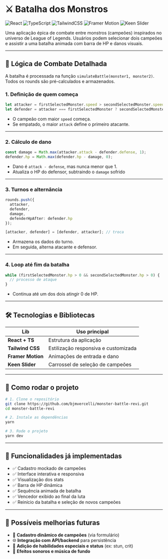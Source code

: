 # ⚔️ Batalha dos Monstros

![React](https://img.shields.io/badge/React-20232A?style=for-the-badge&logo=react&logoColor=61DAFB)
![TypeScript](https://img.shields.io/badge/TypeScript-007ACC?style=for-the-badge&logo=typescript&logoColor=white)
![TailwindCSS](https://img.shields.io/badge/TailwindCSS-06B6D4?style=for-the-badge&logo=tailwindcss&logoColor=white)
![Framer Motion](https://img.shields.io/badge/Framer%20Motion-EF4975?style=for-the-badge&logo=framer&logoColor=white)
![Keen Slider](https://img.shields.io/badge/Keen--Slider-1B1F23?style=for-the-badge&logo=data:image/svg+xml;base64,PHN2ZyBmaWxsPSIjZmZmIiBoZWlnaHQ9IjI0IiB2aWV3Qm94PSIwIDAgMjQgMjQiIHdpZHRoPSIyNCIgeG1sbnM9Imh0dHA6Ly93d3cudzMub3JnLzIwMDAvc3ZnIj48cGF0aCBkPSJNMTIgMjJDNi40OCAyMiAyIDcuNTIgMiAxMkMyIDYuNDggNi40OCAyIDEyIDJzMTAgNC40OCAxMCAxMGMwIDQuNDgtNC40OCAxMC0xMCAxMHptLTYtN2gxMnYtMmgtMTJ2MnptMC00aDEydjJoLTEydi0yem0wIDhoMTJ2LTJoLTEydjJ6Ii8+PC9zdmc+)

Uma aplicação épica de combate entre monstros (campeões) inspirados no universo de League of Legends. Usuários podem selecionar dois campeões e assistir a uma batalha animada com barra de HP e danos visuais.

---

## 🧠 Lógica de Combate Detalhada

A batalha é processada na função `simulateBattle(monster1, monster2)`. Todos os rounds são pré-calculados e armazenados.

### 1. Definição de quem começa

```ts
let attacker = firstSelectedMonster.speed > secondSelectedMonster.speed || (firstSelectedMonster.speed === secondSelectedMonster.speed && firstSelectedMonster.attack >= secondSelectedMonster.attack) ? firstSelectedMonster : secondSelectedMonster;
let defender = attacker === firstSelectedMonster ? secondSelectedMonster : firstSelectedMonster;
```

- O campeão com maior `speed` começa.
- Se empatado, o maior `attack` define o primeiro atacante.

---

### 2. Cálculo de dano

```ts
const damage = Math.max(attacker.attack - defender.defense, 1);
defender.hp = Math.max(defender.hp - damage, 0);
```

- Dano é `attack - defense`, mas nunca menor que 1.
- Atualiza o HP do defensor, subtraindo o `damage` sofrido

---

### 3. Turnos e alternância

```ts
rounds.push({
  attacker,
  defender,
  damage,
  defenderHpAfter: defender.hp
});

[attacker, defender] = [defender, attacker]; // troca
```

- Armazena os dados do turno.
- Em seguida, alterna atacante e defensor.

---

### 4. Loop até fim da batalha

```ts
while (firstSelectedMonster.hp > 0 && secondSelectedMonster.hp > 0) {
  // processo de ataque
}
```

- Continua até um dos dois atingir 0 de HP.

---

## 🛠️ Tecnologias e Bibliotecas

| Lib              | Uso principal                              |
|------------------|--------------------------------------------|
| **React + TS**   | Estrutura da aplicação                     |
| **Tailwind CSS** | Estilização responsiva e customizada       |
| **Framer Motion**| Animações de entrada e dano                |
| **Keen Slider**  | Carrossel de seleção de campeões           |

---

## 📲 Como rodar o projeto

```bash
# 1. Clone o repositório
git clone https://github.com/bjmvercelli/monster-battle-revi.git
cd monster-battle-revi

# 2. Instale as dependências
yarn

# 3. Rode o projeto
yarn dev
```

---

## 🧪 Funcionalidades já implementadas

- ✅ Cadastro mockado de campeões
- ✅ Interface interativa e responsiva
- ✅ Visualização dos stats
- ✅ Barra de HP dinâmica
- ✅ Sequência animada de batalha
- ✅ Vencedor exibido ao final da luta
- ✅ Reinício da batalha e seleção de novos campeões

---

## 🔮 Possíveis melhorias futuras

- 💾 **Cadastro dinâmico de campeões** (via formulário)
- 🌐 **Integração com API/backend** para persistência
- 🧠 **Adição de habilidades especiais e status** (ex: stun, crit)
- 🎵 **Efeitos sonoros e música de fundo**
